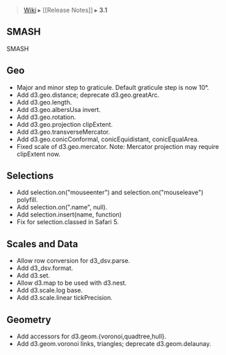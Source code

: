 > [Wiki](Home) ▸ [[Release Notes]] ▸ **3.1**

## SMASH

SMASH

## Geo

* Major and minor step to graticule. Default graticule step is now 10°.
* Add d3.geo.distance; deprecate d3.geo.greatArc.
* Add d3.geo.length.
* Add d3.geo.albersUsa invert.
* Add d3.geo.rotation.
* Add d3.geo.projection clipExtent.
* Add d3.geo.transverseMercator.
* Add d3.geo.conicConformal, conicEquidistant, conicEqualArea.
* Fixed scale of d3.geo.mercator. Note: Mercator projection may require clipExtent now.

## Selections

* Add selection.on("mouseenter") and selection.on("mouseleave") polyfill.
* Add selection.on(".name", null).
* Add selection.insert(name, function)
* Fix for selection.classed in Safari 5.

## Scales and Data

* Allow row conversion for d3_dsv.parse.
* Add d3_dsv.format.
* Add d3.set.
* Allow d3.map to be used with d3.nest.
* Add d3.scale.log base.
* Add d3.scale.linear tickPrecision.

## Geometry

* Add accessors for d3.geom.{voronoi,quadtree,hull}.
* Add d3.geom.voronoi links, triangles; deprecate d3.geom.delaunay.
